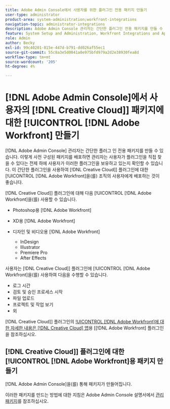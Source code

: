 ```yaml
---
title: Adobe Admin Console에서 사용자를 위한 플러그인 전용 패키지 만들기
user-type: administrator
product-area: system-administration;workfront-integrations
navigation-topic: administrator-integrations
description: Adobe Admin Console 관리자는 간단한 플러그인 전용 패키지를 만들 수 있습니다. 이렇게 사전 구성된 패키지를 배포하면 관리자는 사용자가 플러그인을 직접 찾을 수 있다는 전제 하에 사용자가 이러한 플러그인을 보유하고 있는지 확인할 수 있습니다. 이러한 간단한 플러그인을 사용하여 조직의 사용자에게 Creative Cloud 플러그인용 Adobe Workfront을 배포하는 것이 좋습니다.
feature: System Setup and Administration, Workfront Integrations and Apps
role: Admin
author: Becky
exl-id: 99c40201-815e-447d-b791-dd026af55ec1
source-git-commit: 55c8a3e5d0041a0e975bfd979a2d2e38930fea8d
workflow-type: tm+mt
source-wordcount: '205'
ht-degree: 4%

---
```


# [!DNL Adobe Admin Console]에서 사용자의 [!DNL Creative Cloud]] 패키지에 대한 [!UICONTROL [!DNL Adobe Workfront] 만들기

[!DNL Adobe Admin Console] 관리자는 간단한 플러그 인 전용 패키지를 만들 수 있습니다. 이렇게 사전 구성된 패키지를 배포하면 관리자는 사용자가 플러그인을 직접 찾을 수 있다는 전제 하에 사용자가 이러한 플러그인을 보유하고 있는지 확인할 수 있습니다. 이 간단한 플러그인을 사용하여 [!DNL Creative Cloud]] 플러그인에 대한 [!UICONTROL [!DNL Adobe Workfront]을(를) 조직의 사용자에게 배포하는 것이 좋습니다.

[!DNL Creative Cloud]] 플러그인에 대해 다음 [!UICONTROL [!DNL Adobe Workfront]을(를) 사용할 수 있습니다.

* Photoshop용 [!DNL Adobe Workfront]
* XD용 [!DNL Adobe Workfront]
* 디자인 및 비디오용 [!DNL Adobe Workfront]

   * InDesign
   * Illustrator
   * Premiere Pro
   * After Effects

사용자는 [!DNL Creative Cloud]] 플러그인에 [!UICONTROL [!DNL Adobe Workfront]을(를) 사용하여 다음을 수행할 수 있습니다.

* 로그 시간
* 검토 및 승인 프로세스 시작
* 파일 업로드
* 프로젝트 및 작업 보기
* 외

[!DNL Creative Cloud]] 플러그인의 [!UICONTROL [!DNL Adobe Workfront]에 대한 자세한 내용은  [!DNL Creative Cloud] 앱](/help/quicksilver/workfront-integrations-and-apps/adobe-workfront-for-creative-cloud/wf-adobe-cc.md)용 [[!DNL Adobe Workfront] 플러그인을 참조하십시오.

## [!DNL Creative Cloud]] 플러그인에 대한 [!UICONTROL [!DNL Adobe Workfront]용 패키지 만들기

[!DNL Adobe Admin Console]을(를) 통해 패키지가 만들어집니다.

이러한 패키지를 만드는 방법에 대한 지침은 Adobe Admin Console 설명서에서 [관리 패키지](https://helpx.adobe.com/enterprise/using/create-nul-packages.html#managed-packages)를 참조하십시오.

